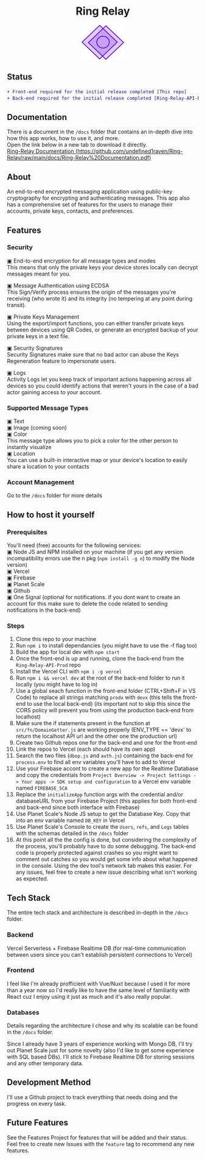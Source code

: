 <h1 align="center">Ring Relay</h1>

<p align="center">
  <img src="src/visual_assets/logoMin.svg"></img>
</p>

## Status
```diff
+ Front-end required for the initial release completed [This repo]
+ Back-end required for the initial release completed [Ring-Relay-API-Prod] +
```

## Documentation
There is a document in the ``/docs`` folder that contains an in-depth dive into how this app works, how to use it, and more. <br>
Open the link below in a new tab to download it directly. <br>
[Ring-Relay Documentation (https://github.com/undefined1raven/Ring-Relay/raw/main/docs/Ring-Relay%20Documentation.pdf)](https://github.com/undefined1raven/Ring-Relay/raw/main/docs/Ring-Relay%20Documentation.pdf)

## About

An end-to-end encrypted messaging application using public-key cryptography for encrypting and authenticating messages. This app also has a comprehensive set of features for the users to manage their accounts, private keys, contacts, and preferences.

## Features

### Security
▣ End-to-end encryption for all message types and modes <br>
This means that only the private keys your device stores locally can decrypt messages meant for you.

▣ Message Authentication using ECDSA <br>
This Sign/Verify process ensures the origin of the messages you're receiving (who wrote it) and its integrity (no tempering at any point during transit).

▣ Private Keys Management <br>
Using the export/import functions, you can either transfer private keys between devices using QR Codes, or generate an encrypted backup of your private keys in a text file.

▣ Security Signatures <br>
Security Signatures make sure that no bad actor can abuse the Keys Regeneration feature to impersonate users.
 
▣ Logs <br>
Activity Logs let you keep track of important actions happening across all devices so you could identify actions that weren't yours in the case of a bad actor gaining access to your account.

### Supported Message Types 
▣ Text <br>
▣ Image (coming soon) <br>
▣ Color <br>
This message type allows you to pick a color for the other person to instantly visualize <br>
▣ Location <br>
You can use a built-in interactive map or your device's location to easily share a location to your contacts

### Account Management
Go to the ``/docs`` folder for more details


## How to host it yourself

### Prerequisites
You'll need (free) accounts for the following services: <br>
▣ Node JS and NPM installed on your machine (if you get any version incompatibility errors use the n pkg (``npm install -g n``) to modify the Node version) <br>
▣ Vercel <br>
▣ Firebase <br>
▣ Planet Scale <br>
▣ Github <br>
▣ One Signal (optional for notifications. if you dont want to create an account for this make sure to delete the code related to sending notifications in the back-end) <br>

### Steps 
1. Clone this repo to your machine <br>
2. Run ``npm i`` to install dependancies (you might have to use the -f flag too) <br>
3. Build the app for local dev with ``npm start`` <br>
4. Once the front-end is up and running, clone the back-end from the ``Ring-Relay-API-Prod`` repo <br>
5. Install the Vercel CLI with ``npm i -g vercel`` <br>
6. Run ``npm i && vercel dev`` at the root of the back-end folder to run it locally (you might have to log in) <br>
7. Use a global seach function in the front-end folder (CTRL+Shift+F in VS Code) to replace all strings matching ``prodx`` with ``devx`` (this tells the front-end to use the local back-end) (its important not to skip this since the CORS policy will prevent you from using the production back-end from localhost) <br>
8. Make sure the if statements present in the function at ``src/fn/DomainGetter.js`` are working properly (ENV_TYPE == 'devx' to return the localhost API url and the other one the production url) <br>
9. Create two Github repos one for the back-end and one for the front-end <br>
10. Link the repos to Vercel (each should have its own app) <br>
11. Search the two files (``dbop.js`` and ``auth.js``) containing the back-end for ``process.env`` to find all env variables you'll have to add to Vercel <br>
12. Use your Firebase accont to create a new app for the Realtime Database and copy the credentials from ``Project Overview -> Project Settings -> Your apps -> SDK setup and configuration`` to a Vercel env variable named ``FIREBASE_SCA`` <br>
13. Replace the ``initializeApp`` function args with the credential and/or databaseURL from your Firebase Project (this applies for both front-end and back-end since both interface with Firebase) <br>
14. Use Planet Scale's Node JS setup to get the Database Key. Copy that into an env variable named ``DB_KEY`` in Vercel <br>
15. Use Planet Scale's Console to create the ``Users``, ``refs``, and ``Logs`` tables with the schemas detailed in the ``/docs`` folder <br>
16. At this point all the the config is done, but considering the complexity of the process, you'll probably have to do some debugging. The back-end code is properly protected against crashes so you might want to comment out catches so you would get some info about what happened in the console. Using the dev tool's network tab makes this easier. For any issues, feel free to create a new issue describing what isn't working as expected. 

## Tech Stack

The entire tech stack and architecture is described in-depth in the ``/docs`` folder.

### Backend

Vercel Serverless + Firebase Realtime DB (for real-time communication between users since you can't establish persistent connections to Vercel)

### Frontend

I feel like I'm already profficient with Vue/Nuxt because I used it for more than a year now so I'd really like to have the same level of familiarity with React cuz I enjoy using it just as much and it's also really popular.

### Databases

Details regarding the architecture I chose and why its scalable can be found in the ``/docs`` folder.

Since I already have 3 years of experience working with Mongo DB, I'll try out Planet Scale just for some novelty (also I'd like to get some experience with SQL based DBs). I'll stick to Firebase Realtime DB for storing sessions and any other temporary data.

## Development Method

I'll use a Github project to track everything that needs doing and the progress on every task.

## Future Features
See the Features Project for features that will be added and their status. Feel free to create new Issues with the ``feature`` tag to recommend any new features. 

